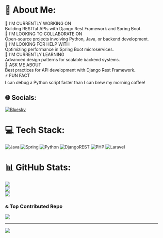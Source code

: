 # 💫 About Me:
🔭 I’M CURRENTLY WORKING ON<br>Building RESTful APIs with Django Rest Framework and Spring Boot.<br>👯 I’M LOOKING TO COLLABORATE ON<br>Open-source projects involving Python, Java, or backend development.<br>🤝 I’M LOOKING FOR HELP WITH<br>Optimizing performance in Spring Boot microservices.<br>🌱 I’M CURRENTLY LEARNING<br>Advanced design patterns for scalable backend systems.<br>💬 ASK ME ABOUT<br>Best practices for API development with Django Rest Framework.<br>⚡ FUN FACT<br>I can debug a Python script faster than I can brew my morning coffee!


## 🌐 Socials:
[![Bluesky](https://img.shields.io/badge/bluesky-0285FF?style=for-the-badge&logo=bluesky&logoColor=%23FFFFFF)](https://bsky.app/profile/albansh.dev) 

# 💻 Tech Stack:
![Java](https://img.shields.io/badge/java-%23ED8B00.svg?style=for-the-badge&logo=openjdk&logoColor=white) ![Spring](https://img.shields.io/badge/spring-%236DB33F.svg?style=for-the-badge&logo=spring&logoColor=white) ![Python](https://img.shields.io/badge/python-3670A0?style=for-the-badge&logo=python&logoColor=ffdd54) ![DjangoREST](https://img.shields.io/badge/DJANGO-REST-ff1709?style=for-the-badge&logo=django&logoColor=white&color=ff1709&labelColor=gray) ![PHP](https://img.shields.io/badge/php-%23777BB4.svg?style=for-the-badge&logo=php&logoColor=white) ![Laravel](https://img.shields.io/badge/laravel-%23FF2D20.svg?style=for-the-badge&logo=laravel&logoColor=white)
# 📊 GitHub Stats:
![](https://github-readme-stats.vercel.app/api?username=banesito&theme=radical&hide_border=false&include_all_commits=true&count_private=true)<br/>
![](https://nirzak-streak-stats.vercel.app/?user=banesito&theme=radical&hide_border=false)<br/>
![](https://github-readme-stats.vercel.app/api/top-langs/?username=banesito&theme=radical&hide_border=false&include_all_commits=true&count_private=true&layout=compact)

### 🔝 Top Contributed Repo
![](https://github-contributor-stats.vercel.app/api?username=banesito&limit=5&theme=dark&combine_all_yearly_contributions=true)

---
[![](https://visitcount.itsvg.in/api?id=banesito&icon=0&color=0)](https://visitcount.itsvg.in)

<!-- Proudly created with GPRM ( https://gprm.itsvg.in ) -->
